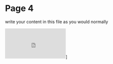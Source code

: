 <h1>Page 4</h1>
<p>write your content in this file as you would normally</p>

<iframe src="https://h5p.org/h5p/embed/1239229" width="200" height="100" frameborder="0" allowfullscreen="allowfullscreen" allow="geolocation *; microphone *; camera *; midi *; encrypted-media *" title="Travel vocabulary"></iframe><script src="https://h5p.org/sites/all/modules/h5p/library/js/h5p-resizer.js" charset="UTF-8"></script>]
<script src="https://h5p.org/sites/all/modules/h5p/library/js/h5p-resizer.js" charset="UTF-8"></script>
